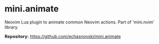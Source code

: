 # mini.animate

Neovim Lua plugin to animate common Neovim actions. Part of 'mini.nvim' library.

**Repository:** <https://github.com/echasnovski/mini.animate>
